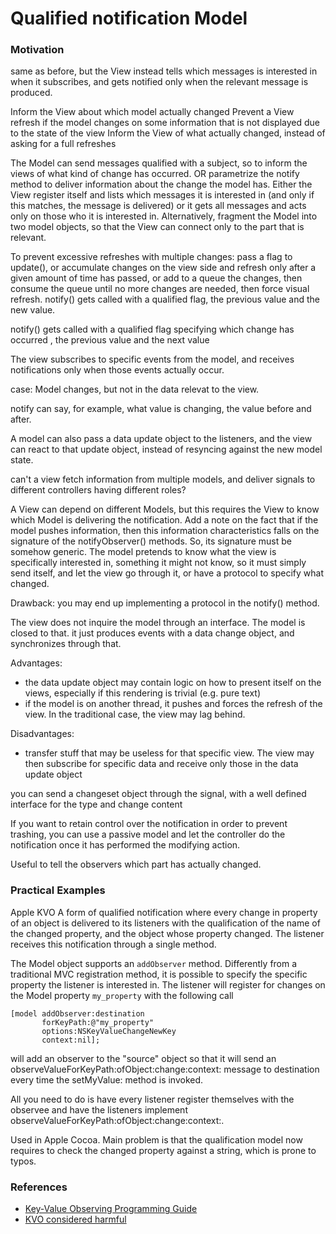 # Qualified notification Model

### Motivation

same as before, but the View instead tells which messages is interested in
when it subscribes, and gets notified only when the relevant message is produced.

Inform the View about which model actually changed Prevent a View refresh if
the model changes on some information that is not displayed due to the state of
the view Inform the View of what actually changed, instead of asking for a full
refreshes


The Model can send messages qualified with a subject, so to inform the views of
what kind of change has occurred. OR parametrize the notify method to deliver
information about the change the model has.  Either the View register itself
and lists which messages it is interested in (and only if this matches, the
message is delivered) or it gets all messages and acts only on those who it is
interested in. Alternatively, fragment the Model into two model objects, so
that the View can connect only to the part that is relevant.

To prevent excessive refreshes with multiple changes: pass a flag to update(),
or accumulate changes on the view side and refresh only after a given amount of
time has passed, or add to a queue the changes, then consume the queue until no
more changes are needed, then force visual refresh.  notify() gets called with
a qualified flag, the previous value and the new value.

notify() gets called with a qualified flag specifying which change has occurred
, the previous value and the next value

The view subscribes to specific events from the model, and 
receives notifications only when those events actually occur.

case: Model changes, but not in the data relevat to the view.

notify can say, for example, what value is changing, the value before and after.

A model can also pass a data update object to the listeners, and the view can react
to that update object, instead of resyncing against the new model state.

can't a view fetch information from multiple models, and deliver signals to different controllers having different roles?

A View can depend on different Models, but this requires the View to know which Model is delivering the notification.
Add a note on the fact that if the model pushes information, then this information characteristics falls on the signature of the notifyObserver() methods. So, its signature must be somehow generic. The model pretends to know what the view is specifically interested in, something it might not know, so it must simply send itself, and let the view go through it, or have a protocol to specify what changed.

Drawback: you may end up implementing a protocol in the notify() method.

The view does not inquire the model through an interface.
The model is closed to that. it just produces events with
a data change object, and synchronizes through that.

Advantages: 
 - the data update object may contain logic on how to present itself on the views, especially if this rendering is trivial (e.g. pure text)
 - if the model is on another thread, it pushes and forces the refresh of the view. In the traditional case, the view may lag behind.

Disadvantages:
 - transfer stuff that may be useless for that specific view. The view may then subscribe for specific data and receive only those in the data update object



you can send a changeset object through the signal, with a well defined interface
for the type and change content


If you want to retain control over the notification in order to 
prevent trashing, you can use a passive model and let the controller do the notification
once it has performed the modifying action.

Useful to tell the observers which part has actually changed.

### Practical Examples

Apple KVO A form of qualified notification where every change in property of an object
is delivered to its listeners with the qualification of the name of
the changed property, and the object whose property changed. The listener
receives this notification through a single method.

The Model object supports an `addObserver` method. Differently from a traditional
MVC registration method, it is possible to specify the specific property
the listener is interested in. The listener will register for changes on
the Model property `my_property` with the following call 

```
[model addObserver:destination
       forKeyPath:@"my_property"
       options:NSKeyValueChangeNewKey
       context:nil];
```

will add an observer to the "source" object so that it will send an observeValueForKeyPath:ofObject:change:context: message to destination every time the setMyValue: method is invoked.

All you need to do is have every listener register themselves with the observee and have the listeners implement observeValueForKeyPath:ofObject:change:context:.

Used in Apple Cocoa. Main problem is that the qualification model now requires to
check the changed property against a string, which is prone to typos.

### References

- [Key-Value Observing Programming Guide](https://developer.apple.com/library/mac/documentation/Cocoa/Conceptual/KeyValueObserving/KeyValueObserving.html)
- [KVO considered harmful](http://khanlou.com/2013/12/kvo-considered-harmful/)

